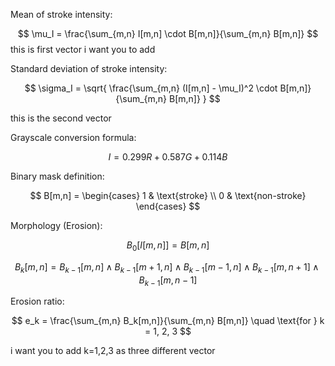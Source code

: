 Mean of stroke intensity:

$$
\mu_I = \frac{\sum_{m,n} I[m,n] \cdot B[m,n]}{\sum_{m,n} B[m,n]}
$$
this is first vector i want you to add

Standard deviation of stroke intensity:

$$
\sigma_I = \sqrt{ \frac{\sum_{m,n} (I[m,n] - \mu_I)^2 \cdot B[m,n]}{\sum_{m,n} B[m,n]} }
$$

this is the second vector

Grayscale conversion formula:

$$
I = 0.299R + 0.587G + 0.114B
$$

Binary mask definition:

$$
B[m,n] = 
\begin{cases}
1 & \text{stroke} \\
0 & \text{non-stroke}
\end{cases}
$$

Morphology (Erosion):

$$
B_0[I[m,n]] = B[m,n]
$$

$$
B_k[m,n] = B_{k-1}[m,n] \land B_{k-1}[m+1,n] \land B_{k-1}[m-1,n] \land B_{k-1}[m,n+1] \land B_{k-1}[m,n-1]
$$

Erosion ratio:

$$
e_k = \frac{\sum_{m,n} B_k[m,n]}{\sum_{m,n} B[m,n]} \quad \text{for } k = 1, 2, 3
$$

i want you to add k=1,2,3 as three different vector